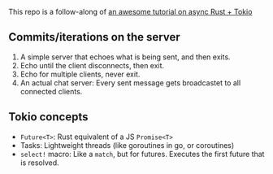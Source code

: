 This repo is a follow-along of
[an awesome tutorial on async Rust + Tokio](https://www.youtube.com/watch?v=Iapc-qGTEBQ)

## Commits/iterations on the server

1. A simple server that echoes what is being sent, and then exits.
2. Echo until the client disconnects, then exit.
3. Echo for multiple clients, never exit.
4. An actual chat server: Every sent message gets broadcastet to all connected
   clients.

## Tokio concepts

- `Future<T>`: Rust equivalent of a JS `Promise<T>`
- Tasks: Lightweight threads (like goroutines in go, or coroutines)
- `select!` macro: Like a `match`, but for futures. Executes the first future
  that is resolved.
